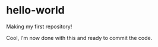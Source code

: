 hello-world
===========

Making my first repository!

Cool, I'm now done with this and ready to commit the code.
